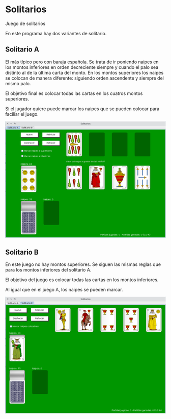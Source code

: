 # Solitarios
Juego de solitarios

En este programa hay dos variantes de solitario.

## Solitario A

El más típico pero con baraja española. Se trata de ir poniendo naipes en los montos inferiores en orden decreciente siempre y cuando el palo sea distinto al de la última carta del monto. En los montos superiores los naipes se colocan de manera diferente: siguiendo orden ascendente y siempre del mismo palo.

El objetivo final es colocar todas las cartas en los cuatros montos superiores.

Si el jugador quiere puede marcar los naipes que se pueden colocar para faciliar el juego.

![Juego A](SolitarioA.png)

## Solitario B

En este juego no hay montos superiores. Se siguen las mismas reglas que para los montos inferiores del solitario A.

El objetivo del juego es colocar todas las cartas en los montos inferiores.

Al igual que en el juego A, los naipes se pueden marcar.

![Juego B](SolitarioB.png)
